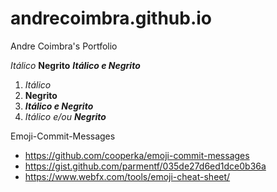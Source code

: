# andrecoimbra.github.io
Andre Coimbra's Portfolio


_Itálico_
__Negrito__
___Itálico e Negrito___

1. *Itálico*
2. **Negrito**
3. ***Itálico e Negrito***
4. *Itálico e/ou **Negrito*** 

Emoji-Commit-Messages
* https://github.com/cooperka/emoji-commit-messages
* https://gist.github.com/parmentf/035de27d6ed1dce0b36a
* https://www.webfx.com/tools/emoji-cheat-sheet/
